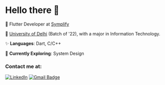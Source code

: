 # **Hello there** 👋

🏫 Flutter Developer at [Symplify](https://www.fiverr.com/symplify)

🏢 [University of Delhi](https://du.ac.in) (Batch of '22), with a major in Information Technology.

✨ **Languages**: Dart, C/C++

📓 **Currently Exploring**: System Design

### Contact me at:

[![LinkedIn](https://img.shields.io/badge/-shivang--sorout-0a80a1?style=flat-square&logo=Linkedin&logoColor=white&link=https://www.linkedin.com/in/shivang-sorout/)](https://www.linkedin.com/in/shivang-sorout/) [![Gmail Badge](https://img.shields.io/badge/-shivang.sorout@gmail.com-c14438?style=flat-square&logo=Gmail&logoColor=white&link=mailto:shivang.sorout@gmail.com)](mailto:shivang.sorout@gmail.com)

